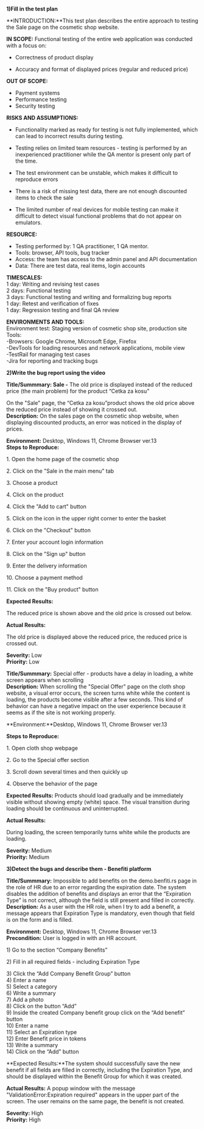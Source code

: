   
**1)Fill in the test plan**

**INTRODUCTION:**This test plan describes the entire approach to testing the Sale page on the cosmetic shop website.

**IN SCOPE:** Functional testing of the entire web application was conducted with a focus on:

* Correctness of product display  
    
* Accuracy and format of displayed prices (regular and reduced price)

**OUT OF SCOPE:** 

* Payment systems  
* Performance testing  
* Security testing

**RISKS AND ASSUMPTIONS:** 

* Functionality marked as ready for testing is not fully implemented, which can lead to incorrect results during testing.  
* Testing relies on limited team resources \- testing is performed by an inexperienced practitioner while the QA mentor is present only part of the time.  
    
* The test environment can be unstable, which makes it difficult to reproduce errors  
    
* There is a risk of missing test data, there are not enough discounted items to check the sale  
    
* The limited number of real devices for mobile testing can make it difficult to detect visual functional problems that do not appear on emulators.

**RESOURCE:**

* Testing performed by: 1 QA practitioner, 1 QA mentor.  
* Tools: browser, API tools, bug tracker  
* Access: the team has access to the admin panel and API documentation  
* Data: There are test data, real items, login accounts

**TIMESCALES:**   
1 day: Writing and revising test cases  
2 days: Functional testing  
3 days: Functional testing and writing and formalizing bug reports  
1 day: Retest and verification of fixes  
1 day: Regression testing and final QA review

**ENVIRONMENTS AND TOOLS:**   
Environment test: Staging version of cosmetic shop site, production site  
Tools:   
\-Browsers: Google Chrome, Microsoft Edge, Firefox  
\-DevTools for loading resources and network applications, mobile view  
\-TestRail for managing test cases  
\-Jira for reporting and tracking bugs

**2)Write the bug report using the video**

**Title/Summmary: Sale \-** The old price is displayed instead of the reduced price (the main problem) for the product “Cetka za kosu”

On the "Sale" page, the “Cetka za kosu”product shows the old price above the reduced price instead of showing it crossed out.  
**Description:** On the sales page on the cosmetic shop website, when displaying discounted products, an error was noticed in the display of prices.

**Environment:** Desktop, Windows 11, Chrome Browser ver.13  
**Steps to Reproduce:** 

1\. Open the home page of the cosmetic shop

2\. Click on the "Sale in the main menu" tab

3\. Choose a product

4\. Click on the product

4\. Click the "Add to cart" button

5\. Click on the icon in the upper right corner to enter the basket

6\. Click on the "Checkout" button

7\. Enter your account login information

8\. Click on the "Sign up" button

9\. Enter the delivery information 

10\. Choose a payment method

11\. Click on the "Buy product" button

**Expected Results:** 

The reduced price is shown above and the old price is crossed out below.

**Actual Results:** 

The old price is displayed above the reduced price, the reduced price is crossed out.

**Severity:** Low  
**Priority:** Low

**Title/Summmary:** Special offer \- products have a delay in loading, a white screen appears when scrolling  
**Description:** When scrolling the "Special Offer" page on the cloth shop website, a visual error occurs, the screen turns white while the content is loading, the products become visible after a few seconds. This kind of behavior can have a negative impact on the user experience because it seems as if the site is not working properly.

**Environment:**Desktop, Windows 11, Chrome Browser ver.13

**Steps to Reproduce:** 

1\. Open cloth shop webpage

 2\. Go to the Special offer section 

3\. Scroll down several times and then quickly up

4\. Observe the behavior of the page

**Expected Results:** Products should load gradually and be immediately visible without showing empty (white) space. The visual transition during loading should be continuous and uninterrupted.

**Actual Results:** 

During loading, the screen temporarily turns white while the products are loading.

**Severity:** Medium  
**Priority:** Medium

**3)Detect the bugs and describe them \- Benefiti platform**

**Title/Summmary:** Impossible to add benefits on the demo.benfiti.rs page in the role of HR due to an error regarding the expiration date. The system disables the addition of benefits and displays an error that the “Expiration Type” is not correct, although the field is still present and filled in correctly.  
**Description:** As a user with the HR role, when I try to add a benefit, a message appears that Expiration Type is mandatory, even though that field is on the form and is filled.

**Environment:** Desktop, Windows 11, Chrome Browser ver.13  
**Precondition:** User is logged in with an HR account.

1\) Go to the section “Company Benefits”

2\) Fill in all required fields \- including Expiration Type

3\) Click the “Add Company Benefit Group” button  
4\) Enter a name  
5\) Select a category  
6\) Write a summary  
7\) Add a photo  
8\) Click on the button “Add”   
9\) Inside the created Company benefit group click on the “Add benefit” button  
10\) Enter a name  
11\) Select an Expiration type  
12\) Enter Benefit price in tokens  
13\) Write a summary  
14\) Click on the “Add” button

**Expected Results:**The system should successfully save the new benefit if all fields are filled in correctly, including the Expiration Type, and should be displayed within the Benefit Group for which it was created.

**Actual Results:** A popup window with the message "ValidationError:Expiration required" appears in the upper part of the screen. The user remains on the same page, the benefit is not created.

**Severity:** High  
**Priority:** High

